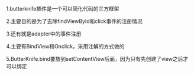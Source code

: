 1.butterknife插件是一个可以简化代码的三方框架

2.主要目的是为了去除findViewById和click事件的注册情况

3.还有就是adapter中的事件注册

4.主要有BindView和Onclick，采用注解的方式做的

5.ButterKnife.bind要放到setContentView后面，因为只有先创建了view之后才可以绑定
